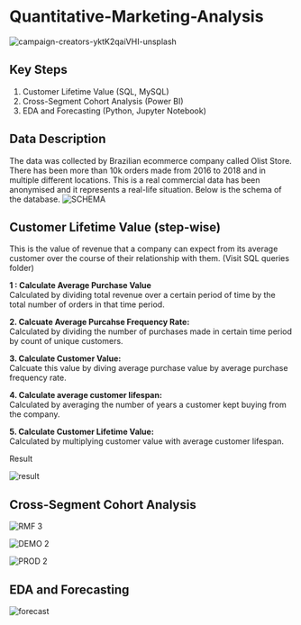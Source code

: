    # Quantitative-Marketing-Analysis
![campaign-creators-yktK2qaiVHI-unsplash](https://user-images.githubusercontent.com/32847030/69487497-f9c2df00-0e28-11ea-84bb-8d04e0020cb1.jpg)

## Key Steps
  1.  Customer Lifetime Value (SQL, MySQL)
  2.  Cross-Segment Cohort Analysis (Power BI)
  3.  EDA and Forecasting (Python, Jupyter Notebook) 
## Data Description
The data was collected by Brazilian ecommerce company called Olist Store. There has been more than 10k orders made from 2016 to 2018 and in multiple different locations. This is a real commercial data has been anonymised and it represents a real-life situation. Below is the schema of the database. 
![SCHEMA](https://user-images.githubusercontent.com/32847030/69487614-0fd19f00-0e2b-11ea-811a-9739823003d8.png)


## Customer Lifetime Value (step-wise)
This is the value of revenue that a company can expect from its average customer over the course of their relationship with them. (Visit SQL queries folder)

**1 : Calculate Average Purchase Value**\
Calculated by dividing total revenue over a certain period of time by the total number of orders in that time period. 
  
**2. Calcuate Average Purcahse Frequency Rate:**\
Calculated by dividing the number of purchases made in certain time period by count of unique customers. 
  
**3. Calculate Customer Value:**\
Calcuate this value by diving average purchase value by average purchase frequency rate.
  
**4. Calculate average customer lifespan:**\
Calculated by averaging the number of years a customer kept buying from the company.
  
**5. Calculate Customer Lifetime Value:**\
Calculated by multiplying customer value with average customer lifespan. 
  
  Result
  
  ![result](https://user-images.githubusercontent.com/32847030/69489313-dfe2c580-0e43-11ea-8f53-5225b65a4e65.JPG)
  

## Cross-Segment Cohort Analysis

  ![RMF 3](https://user-images.githubusercontent.com/32847030/69503479-25f16500-0ee8-11ea-8de2-0bf5219e1110.gif)
  
  ![DEMO 2](https://user-images.githubusercontent.com/32847030/69503490-30abfa00-0ee8-11ea-9e45-adaf2fd6bc32.gif)
  
  ![PROD 2](https://user-images.githubusercontent.com/32847030/69503488-2db10980-0ee8-11ea-9005-2b7fbdee796a.gif)

  
## EDA and Forecasting

![forecast](https://user-images.githubusercontent.com/32847030/69503798-9057d480-0eeb-11ea-926c-ef8ff13f9268.gif)
